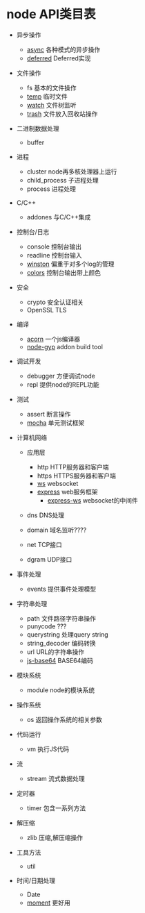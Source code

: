 # node API类目表
- 异步操作
	- [async](https://github.com/caolan/async) 各种模式的异步操作
	- [deferred](https://github.com/medikoo/deferred) Deferred实现
- 文件操作
	- fs 基本的文件操作
	- [temp](https://github.com/bruce/node-temp) 临时文件
	- [watch](https://github.com/mikeal/watch) 文件树监听
	- [trash](https://github.com/sindresorhus/trash) 文件放入回收站操作
- 二进制数据处理
	- buffer
- 进程
	- cluster node再多核处理器上运行
	- child_process 子进程处理
	- process 进程处理
- C/C++
	- addones 与C/C++集成
- 控制台/日志
	- console 控制台输出
	- readline 控制台输入
	- [winston](https://github.com/winstonjs/winston) 偏重于对多个log的管理
	- [colors](https://github.com/Marak/colors.js) 控制台输出带上颜色
- 安全
	- crypto 安全认证相关
	- OpenSSL TLS
- 编译
	- [acorn](https://github.com/marijnh/acorn) 一个js编译器
	- [node-gyp](https://github.com/TooTallNate/node-gyp) addon build tool
- 调试开发
	- debugger 方便调试node
	- repl 提供node的REPL功能
- 测试
	- assert 断言操作
	- [mocha](https://github.com/mochajs/mocha) 单元测试框架
- 计算机网络
	- 应用层
		- http HTTP服务器和客户端
        - https HTTPS服务器和客户端
        - [ws](https://github.com/websockets/ws) websocket
        - [express](https://github.com/strongloop/express) web服务框架
        	- [express-ws](https://github.com/HenningM/express-ws) websocket的中间件
	- dns DNS处理
	- domain 域名监听????

	- net TCP接口
	- dgram UDP接口

- 事件处理
	- events 提供事件处理模型
- 字符串处理
	- path 文件路径字符串操作
	- punycode ???
	- querystring 处理query string
	- string_decoder 编码转换
	- url URL的字符串操作
	- [js-base64](https://github.com/dankogai/js-base64) BASE64编码
- 模块系统
	- module node的模块系统
- 操作系统
	- os 返回操作系统的相关参数
- 代码运行
	- vm 执行JS代码
- 流
	- stream 流式数据处理
- 定时器
	- timer 包含一系列方法
- 解压缩
	- zlib 压缩,解压缩操作
- 工具方法
	- util 
- 时间/日期处理
	- Date
	- [moment](https://github.com/moment/moment) 更好用